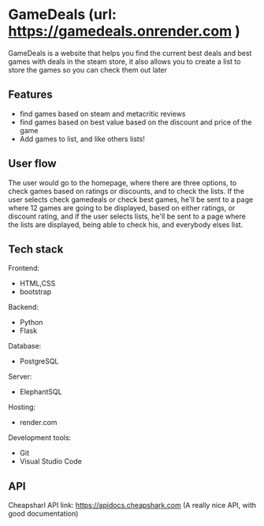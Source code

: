 # GameDeals (url: https://gamedeals.onrender.com )

GameDeals is a website that helps you find the current best deals and best games with deals in the steam store, it also allows you to create a list to store the games so you can check them out later

## Features

- find games based on steam and metacritic reviews
- find games based on best value based on the discount and price of the game
- Add games to list, and like others lists!

## User flow

The user would go to the homepage, where there are three options, to check games based on ratings or discounts, and to check the lists. If the user selects check gamedeals or check best games, he'll be sent to a page where 12 games are going to be displayed, based on either ratings, or discount rating, and if the user selects lists, he'll be sent to a page where the lists are displayed, being able to check his, and everybody elses list.

## Tech stack

Frontend:

- HTML,CSS
- bootstrap

Backend:

- Python
- Flask

Database:

- PostgreSQL

Server:

- ElephantSQL

Hosting:

- render.com

Development tools:

- Git
- Visual Studio Code

## API

Cheapsharl API link: https://apidocs.cheapshark.com (A really nice API, with good documentation)
